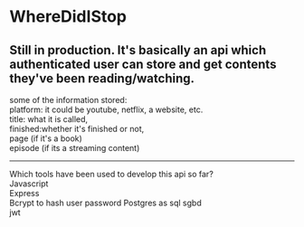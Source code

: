 # WhereDidIStop
Still in production.
It's basically an api which authenticated user can store and get contents they've been reading/watching.  
---
some of the information stored:  
platform: it could be youtube, netflix, a website, etc.  
title: what it is called,  
finished:whether it's finished or not,  
page (if it's a book)  
episode (if its a streaming content)

---
Which tools have been used to develop this api so far?  
Javascript  
Express  
Bcrypt to hash user password
Postgres as sql sgbd  
jwt  

